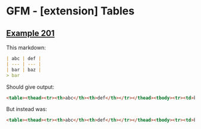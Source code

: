 # GFM - [extension] Tables

## [Example 201](https://github.github.com/gfm/#example-201)

This markdown:

````````````markdown
| abc | def |
| --- | --- |
| bar | baz |
> bar
````````````

Should give output:

````````````html
<table><thead><tr><th>abc</th><th>def</th></tr></thead><tbody><tr><td>bar</td><td>baz</td></tr></tbody></table><blockquote><p>bar</p></blockquote>
````````````

But instead was:

````````````html
<table><thead><tr><th>abc</th><th>def</th></tr></thead><tbody><tr><td>bar</td><td>baz</td></tr><tr><td>&gt; bar</td><td></td></tr></tbody></table>
````````````
